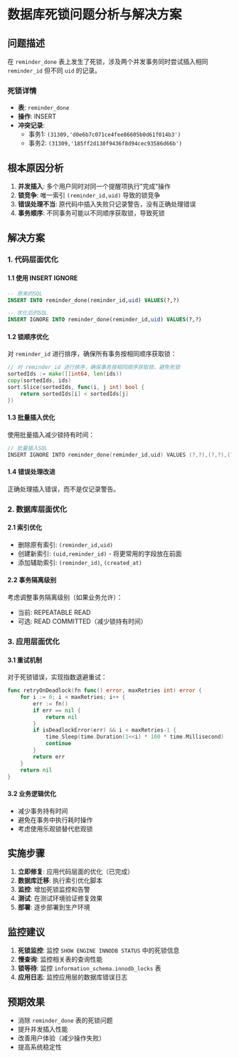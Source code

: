 # 数据库死锁问题分析与解决方案

## 问题描述

在 `reminder_done` 表上发生了死锁，涉及两个并发事务同时尝试插入相同 `reminder_id` 但不同 `uid` 的记录。

### 死锁详情

- **表**: `reminder_done`
- **操作**: INSERT
- **冲突记录**: 
  - 事务1: `(31309,'d0e6b7c071ce4fee86605b0d61f014b3')`
  - 事务2: `(31309,'185ff2d130f9436f8d94cec93586d66b')`

## 根本原因分析

1. **并发插入**: 多个用户同时对同一个提醒项执行"完成"操作
2. **锁竞争**: 唯一索引 `(reminder_id,uid)` 导致的锁竞争
3. **错误处理不当**: 原代码中插入失败只记录警告，没有正确处理错误
4. **事务顺序**: 不同事务可能以不同顺序获取锁，导致死锁

## 解决方案

### 1. 代码层面优化

#### 1.1 使用 INSERT IGNORE
```sql
-- 原来的SQL
INSERT INTO reminder_done(reminder_id,uid) VALUES(?,?)

-- 优化后的SQL  
INSERT IGNORE INTO reminder_done(reminder_id,uid) VALUES(?,?)
```

#### 1.2 锁顺序优化
对 `reminder_id` 进行排序，确保所有事务按相同顺序获取锁：

```go
// 对 reminder_id 进行排序，确保事务按相同顺序获取锁，避免死锁
sortedIds := make([]int64, len(ids))
copy(sortedIds, ids)
sort.Slice(sortedIds, func(i, j int) bool {
    return sortedIds[i] < sortedIds[j]
})
```

#### 1.3 批量插入优化
使用批量插入减少锁持有时间：

```go
// 批量插入SQL
INSERT IGNORE INTO reminder_done(reminder_id,uid) VALUES (?,?),(?,?),(?,?)...
```

#### 1.4 错误处理改进
正确处理插入错误，而不是仅记录警告。

### 2. 数据库层面优化

#### 2.1 索引优化
- 删除原有索引: `(reminder_id,uid)`
- 创建新索引: `(uid,reminder_id)` - 将更常用的字段放在前面
- 添加辅助索引: `(reminder_id)`, `(created_at)`

#### 2.2 事务隔离级别
考虑调整事务隔离级别（如果业务允许）：
- 当前: REPEATABLE READ
- 可选: READ COMMITTED（减少锁持有时间）

### 3. 应用层面优化

#### 3.1 重试机制
对于死锁错误，实现指数退避重试：

```go
func retryOnDeadlock(fn func() error, maxRetries int) error {
    for i := 0; i < maxRetries; i++ {
        err := fn()
        if err == nil {
            return nil
        }
        if isDeadlockError(err) && i < maxRetries-1 {
            time.Sleep(time.Duration(1<<i) * 100 * time.Millisecond)
            continue
        }
        return err
    }
    return nil
}
```

#### 3.2 业务逻辑优化
- 减少事务持有时间
- 避免在事务中执行耗时操作
- 考虑使用乐观锁替代悲观锁

## 实施步骤

1. **立即修复**: 应用代码层面的优化（已完成）
2. **数据库迁移**: 执行索引优化脚本
3. **监控**: 增加死锁监控和告警
4. **测试**: 在测试环境验证修复效果
5. **部署**: 逐步部署到生产环境

## 监控建议

1. **死锁监控**: 监控 `SHOW ENGINE INNODB STATUS` 中的死锁信息
2. **慢查询**: 监控相关表的查询性能
3. **锁等待**: 监控 `information_schema.innodb_locks` 表
4. **应用日志**: 监控应用层的数据库错误日志

## 预期效果

- 消除 `reminder_done` 表的死锁问题
- 提升并发插入性能
- 改善用户体验（减少操作失败）
- 提高系统稳定性
